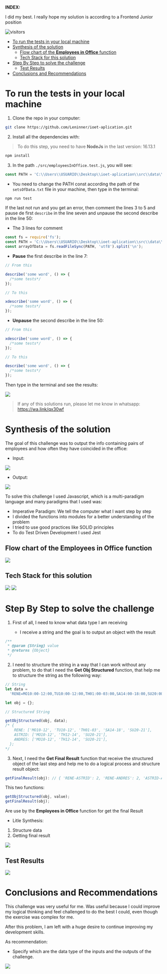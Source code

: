 **INDEX:**

I did my best. I really hope my solution is according to a Frontend Junior position

![visitors](https://visitor-badge.glitch.me/badge?page_id=leninner)

- [To run the tests in your local machine](#to-run-the-tests-in-your-local-machine)
- [Synthesis of the solution](#synthesis-of-the-solution)
  - [Flow chart of the **Employees in Office** function](#flow-chart-of-the-employees-in-office-function)
  - [Tech Stack for this solution](#tech-stack-for-this-solution)
- [Step By Step to solve the challenge](#step-by-step-to-solve-the-challenge)
  - [Test Results](#test-results)
- [Conclusions and Recommendations](#conclusions-and-recommendations)

# To run the tests in your local machine

1. Clone the repo in your computer:

```bash
git clone https://github.com/Leninner/ioet-aplication.git
```

2. Install all the dependencies with:

> To do this step, you need to have **NodeJs** in the last version: 16.13.1

```bash
npm install
```

3. In the path `./src/employeesInOffice.test.js`, you will see:

```js
const PATH = 'C:\\Users\\USUARIO\\Desktop\\ioet-aplication\\src\\data\\setsOfData.txt';
```

- You need to change the PATH const according the path of the `setsOfData.txt` file in your machine, then type in the terminal:

```bash
npm run test
```

If the last not run and you get an error, then comment the lines 3 to 5 and pause de first `describe` in the line seven and unpause the second describe in the line 50:

- The 3 lines for comment

```js
const fs = require('fs');
const PATH = 'C:\\Users\\USUARIO\\Desktop\\ioet-aplication\\src\\data\\setsOfData.txt';
const arrayOfData = fs.readFileSync(PATH, 'utf8').split('\n');
```

- **Pause** the first describe in the line 7:

```js
// From this

describe('some word', () => {
  /*some tests*/
});

// To this

xdescribe('some word', () => {
  /*some tests*/
});
```

- **Unpause** the second describe in the line 50:

```js
// From this

xdescribe('some word', () => {
  /*some tests*/
});

// To this

describe('some word', () => {
  /*some tests*/
});
```

Then type in the terminal and see the results:

<img src="./images/testDos.png">

> If any of this solutions run, please let me know in whatsapp: https://wa.link/qx30wf

# Synthesis of the solution

The goal of this challenge was to output the info containing pairs of employees and how often they have coincided in the office:

- Input:

<img src="./images/inputOne.png">

- Output:

<img src="./images/outputOne.png">

To solve this challenge I used Javascript, which is a multi-paradigm language and many paradigms that I used was:

- Imperative Paradigm: We tell the computer what I want step by step
- I divided the functions into modules for a better understanding of the problem
- I tried to use good practices like SOLID principles
- To do Test Driven Development I used Jest

## Flow chart of the **Employees in Office** function

<img src="./images/mental.png">

## Tech Stack for this solution

<img src="https://img.shields.io/badge/JavaScript-F7DF1E?style=for-the-badge&logo=javascript&logoColor=black">
<img src="https://img.shields.io/badge/Spotify-1ED760?&style=for-the-badge&logo=spotify&logoColor=white">

# Step By Step to solve the challenge

1. First of all, I need to know what data type I am receiving

   - I receive a string and the goal is to output an object with the result

```js
/**
 * @param {String} value
 * @returns {Object}
 */
```

2. I need to structure the string in a way that I can work without any problem, to do that I need the **Get Obj Structured** function, that help me to structure the string as the following way:

```js
// String
let data =
  'RENE=MO10:00-12:00,TU10:00-12:00,TH01:00-03:00,SA14:00-18:00,SU20:00-21:00|ASTRID=MO10:00-12:00,TH12:00-14:00,SU20:00-21:00|ANDRES=MO10:00-12:00,TH12:00-14:00,SU20:00-21:00';

let obj = {};

// Structured String

getObjStructured(obj, data);
/* {
    RENE: ['MO10-12', 'TU10-12', 'TH01-03', 'SA14-18', 'SU20-21'],
    ASTRID: ['MO10-12', 'TH12-14', 'SU20-21'],
    ANDRES: ['MO10-12', 'TH12-14', 'SU20-21'],
  };
*/
```

3. Next, I need the **Get Final Result** function that receive the structured object of the last step and help me to do a logical process and structure result object:

```js
getFinalResult(obj): // { 'RENE-ASTRID': 2, 'RENE-ANDRES': 2, 'ASTRID-ANDRES': 3 }
```

This two functions:

```js
getObjStructured(obj, value);
getFinalResult(obj);
```

Are use by the **Employees in Office** function for get the final Result

- Litle Synthesis:

1. Structure data
2. Getting final result

<img src="./images/employees.png">

## Test Results

<img src="./images/test.png">

# Conclusions and Recommendations

This challenge was very useful for me. Was useful because I could improve my logical thinking and feel challenged to do the best I could, even though the exercise was complex for me.

After this problem, I am left with a huge desire to continue improving my development skills.

As recommendation:

- Specify which are the data type of the inputs and the outputs of the challenge.

<img src="http://ForTheBadge.com/images/badges/built-with-love.svg">
